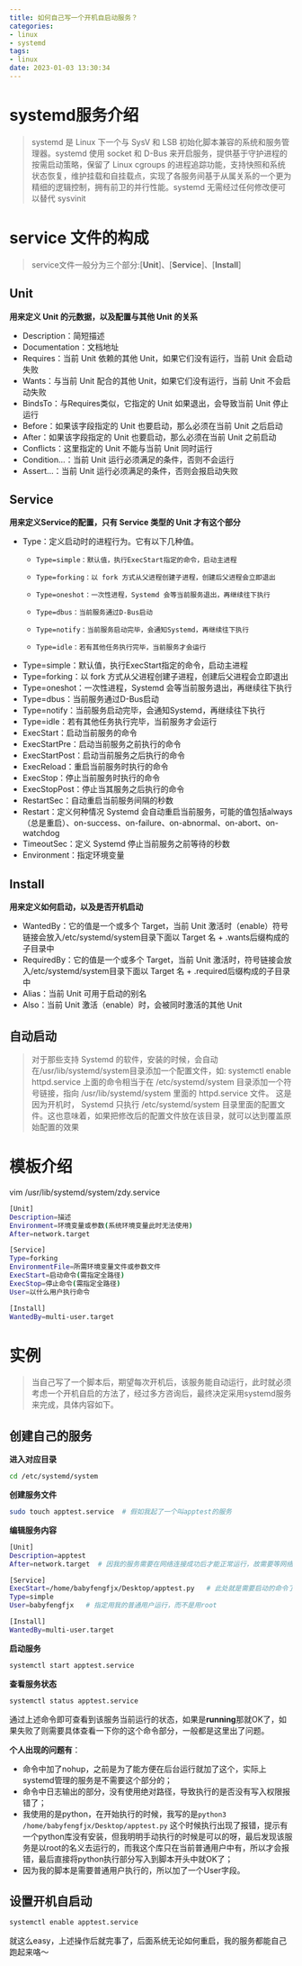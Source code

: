 ```yaml
---
title: 如何自己写一个开机自启动服务？
categories: 
- linux
- systemd
tags:
- linux
date: 2023-01-03 13:30:34
---
```

# systemd服务介绍
> systemd 是 Linux 下一个与 SysV 和 LSB 初始化脚本兼容的系统和服务管理器。systemd 使用 socket 和 D-Bus 来开启服务，提供基于守护进程的按需启动策略，保留了 Linux cgroups 的进程追踪功能，支持快照和系统状态恢复，维护挂载和自挂载点，实现了各服务间基于从属关系的一个更为精细的逻辑控制，拥有前卫的并行性能。systemd 无需经过任何修改便可以替代 sysvinit 

# service 文件的构成
> service文件一般分为三个部分:[**Unit**]、[**Service**]、[**Install**]

## Unit
**用来定义 Unit 的元数据，以及配置与其他 Unit 的关系**

- Description：简短描述
- Documentation：文档地址
- Requires：当前 Unit 依赖的其他 Unit，如果它们没有运行，当前 Unit 会启动失败
- Wants：与当前 Unit 配合的其他 Unit，如果它们没有运行，当前 Unit 不会启动失败
- BindsTo：与Requires类似，它指定的 Unit 如果退出，会导致当前 Unit 停止运行
- Before：如果该字段指定的 Unit 也要启动，那么必须在当前 Unit 之后启动
- After：如果该字段指定的 Unit 也要启动，那么必须在当前 Unit 之前启动
- Conflicts：这里指定的 Unit 不能与当前 Unit 同时运行
- Condition…：当前 Unit 运行必须满足的条件，否则不会运行
- Assert…：当前 Unit 运行必须满足的条件，否则会报启动失败

## Service
**用来定义Service的配置，只有 Service 类型的 Unit 才有这个部分**
- Type：定义启动时的进程行为。它有以下几种值。
  - 	Type=simple：默认值，执行ExecStart指定的命令，启动主进程
  - 	Type=forking：以 fork 方式从父进程创建子进程，创建后父进程会立即退出
  - 	Type=oneshot：一次性进程，Systemd 会等当前服务退出，再继续往下执行
  - 	Type=dbus：当前服务通过D-Bus启动
  - 	Type=notify：当前服务启动完毕，会通知Systemd，再继续往下执行
  - 	Type=idle：若有其他任务执行完毕，当前服务才会运行

- Type=simple：默认值，执行ExecStart指定的命令，启动主进程
- Type=forking：以 fork 方式从父进程创建子进程，创建后父进程会立即退出
- Type=oneshot：一次性进程，Systemd 会等当前服务退出，再继续往下执行
- Type=dbus：当前服务通过D-Bus启动
- Type=notify：当前服务启动完毕，会通知Systemd，再继续往下执行
- Type=idle：若有其他任务执行完毕，当前服务才会运行
- ExecStart：启动当前服务的命令
- ExecStartPre：启动当前服务之前执行的命令
- ExecStartPost：启动当前服务之后执行的命令
- ExecReload：重启当前服务时执行的命令
- ExecStop：停止当前服务时执行的命令
- ExecStopPost：停止当其服务之后执行的命令
- RestartSec：自动重启当前服务间隔的秒数
- Restart：定义何种情况 Systemd 会自动重启当前服务，可能的值包括always（总是重启）、on-success、on-failure、on-abnormal、on-abort、on-watchdog
- TimeoutSec：定义 Systemd 停止当前服务之前等待的秒数
- Environment：指定环境变量

## Install
**用来定义如何启动，以及是否开机启动**
- WantedBy：它的值是一个或多个 Target，当前 Unit 激活时（enable）符号链接会放入/etc/systemd/system目录下面以 Target 名 + .wants后缀构成的子目录中
- RequiredBy：它的值是一个或多个 Target，当前 Unit 激活时，符号链接会放入/etc/systemd/system目录下面以 Target 名 + .required后缀构成的子目录中
- Alias：当前 Unit 可用于启动的别名
- Also：当前 Unit 激活（enable）时，会被同时激活的其他 Unit

## 自动启动
> 对于那些支持 Systemd 的软件，安装的时候，会自动在/usr/lib/systemd/system目录添加一个配置文件，如: systemctl enable httpd.service
> 上面的命令相当于在 /etc/systemd/system 目录添加一个符号链接，指向 /usr/lib/systemd/system 里面的 httpd.service 文件。
> 这是因为开机时， Systemd 只执行 /etc/systemd/system 目录里面的配置文件。这也意味着，如果把修改后的配置文件放在该目录，就可以达到覆盖原始配置的效果

# 模板介绍
vim /usr/lib/systemd/system/zdy.service
```bash
[Unit]
Description=描述
Environment=环境变量或参数(系统环境变量此时无法使用)
After=network.target

[Service]
Type=forking
EnvironmentFile=所需环境变量文件或参数文件
ExecStart=启动命令(需指定全路径)
ExecStop=停止命令(需指定全路径)
User=以什么用户执行命令  

[Install]
WantedBy=multi-user.target
```
# 实例
> 当自己写了一个脚本后，期望每次开机后，该服务能自动运行，此时就必须考虑一个开机自启的方法了，经过多方咨询后，最终决定采用systemd服务来完成，具体内容如下。

## 创建自己的服务
**进入对应目录**
```bash
cd /etc/systemd/system
```
**创建服务文件**
```bash
sudo touch apptest.service  # 假如我起了一个叫apptest的服务
```
**编辑服务内容**
```bash
[Unit]
Description=apptest
After=network.target  # 因我的服务需要在网络连接成功后才能正常运行，故需要等网络服务启动后才运行

[Service]
ExecStart=/home/babyfengfjx/Desktop/apptest.py   # 此处就是需要启动的命令了，这个地方需要填写绝对路径，如果是后台运行的服务，不需要加nohup 这种了。
Type=simple
User=babyfengfjx   # 指定用我的普通用户运行，而不是用root

[Install]
WantedBy=multi-user.target
```
**启动服务**
```bash
systemctl start apptest.service
```
**查看服务状态**
```bash
systemctl status apptest.service
```
通过上述命令即可查看到该服务当前运行的状态，如果是**running**那就OK了，如果失败了则需要具体查看一下你的这个命令部分，一般都是这里出了问题。

**个人出现的问题有**：
- 命令中加了nohup，之前是为了能方便在后台运行就加了这个，实际上systemd管理的服务是不需要这个部分的；
- 命令中日志输出的部分，没有使用绝对路径，导致执行的是否没有写入权限报错了；
- 我使用的是python，在开始执行的时候，我写的是```python3 /home/babyfengfjx/Desktop/apptest.py``` 这个时候执行出现了报错，提示有一个python库没有安装，但我明明手动执行的时候是可以的呀，最后发现该服务是以root的名义去运行的，而我这个库只在当前普通用户中有，所以才会报错，最后直接将python执行部分写入到脚本开头中就OK了；
- 因为我的脚本是需要普通用户执行的，所以加了一个User字段。

## 设置开机自启动
```bash
systemctl enable apptest.service
```
就这么easy，上述操作后就完事了，后面系统无论如何重启，我的服务都能自己跑起来咯～
